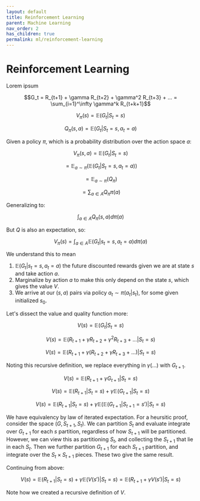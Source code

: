 ```yaml
---
layout: default
title: Reinforcement Learning
parent: Machine Learning
nav_order: 2
has_children: true
permalink: ml/reinforcement-learning
---
```


# Reinforcement Learning

Lorem ipsum

$$G_t = R_{t+1} + \gamma R_{t+2} + \gamma^2 R_{t+3} + ... = \sum_{i=1}^\infty \gamma^k R_{t+k+1}$$

$$V_{\pi}(s) = \mathbb{E}(G_t \vert  S_t=s)$$

$$Q_{\pi}(s,a) = \mathbb{E}(G_t \vert  S_t = s, a_t=a)$$

Given a policy $\pi$, which is a probability distribution over the action space $a$:

$$V_{\pi}(s,a) = \mathbb{E}(G_t \vert S_t=s)$$

$$= \mathbb{E}_{a\sim \pi}(\mathbb{E}(G_t \vert S_t=s,a_t=a))$$

$$= \mathbb{E}_{a\sim \pi}(Q_{\pi})$$

$$= \sum_{a\in A} Q_{\pi} \pi(a)$$

Generalizing to:

$$\int_{a\in A} Q_{\pi}(s,a) d\pi(a)$$

But $Q$ is also an expectation, so:

$$V_{\pi}(s) = \int_{a\in A} \mathbb{E}(G_t\vert s_t=s, a_t=a) d\pi(a)$$

We understand this to mean 

1. $\mathbb{E}(G_t \vert s_t=s, a_t=a)$ the future discounted rewards given we are at state $s$ and take action $a$.
2. Marginalize by action $a$ to make this only depend on the state $s$, which gives the value $V$. 
3. We arrive at our $(s,a)$ pairs via policy $a_t \sim \pi(a_t\vert s_t)$, for some given initialized $s_0$.

Let's dissect the value and quality function more:

$$V(s) = \mathbb{E}(G_t \vert  S_t=s)$$

$$V(s) = \mathbb{E}(R_{t+1} + \gamma R_{t+2} + \gamma^2 R_{t+3} + ... \vert  S_t=s)$$

$$V(s) = \mathbb{E}(R_{t+1} + \gamma(R_{t+2} + \gamma R_{t+3} + ...) \vert  S_t=s)$$

Noting this recursive definition, we replace everything in $\gamma(...)$ with $G_{t+1}$.

$$V(s) = \mathbb{E}(R_{t+1} + \gamma G_{t+1}\vert S_t=s)$$

$$V(s) = \mathbb{E}(R_{t+1} \vert  S_t=s) + \gamma \mathbb{E}(G_{t+1} \vert  S_t=s)$$

$$V(s) = \mathbb{E}(R_{t+1} \vert  S_t=s) + \gamma \mathbb{E}(\mathbb{E}(G_{t+1}|S_{t+1} = s') \vert  S_t=s)$$

We have equivalency by law of iterated expectation. For a heursitic proof, consider the space $(G, S_{t+1}, S_t)$. We can partition $S_t$ and evaluate integrate over $G_{t+1}$ for each $s$ partition, regardless of how $S_{t+1}$ will be partitioned. However, we can view this as partitioning $S_t$, and collecting the $S_{t+1}$ that lie in each $S_t$. Then we further partition $G_{t+1}$ for each $S_{t+1}$ partition, and integrate over the $S_t \times S_{t+1}$ pieces. These two give the same result. 

Continuing from above:

$$V(s) = \mathbb{E}(R_{t+1} \vert  S_t=s) + \gamma \mathbb{E}(V(s') \vert  S_t=s) = \mathbb{E}(R_{t+1} + \gamma V(s')\vert S_t=s)$$

Note how we created a recursive definition of $V$.